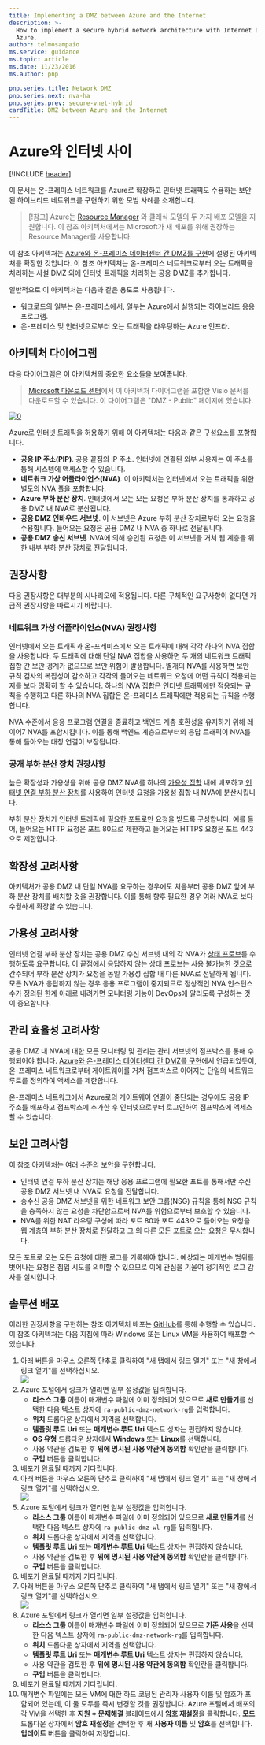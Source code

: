 ```yaml
---
title: Implementing a DMZ between Azure and the Internet
description: >-
  How to implement a secure hybrid network architecture with Internet access in
  Azure.
author: telmosampaio
ms.service: guidance
ms.topic: article
ms.date: 11/23/2016
ms.author: pnp

pnp.series.title: Network DMZ
pnp.series.next: nva-ha
pnp.series.prev: secure-vnet-hybrid
cardTitle: DMZ between Azure and the Internet
---
```

# Azure와 인터넷 사이
[!INCLUDE [header](../../_includes/header.md)]

이 문서는 온-프레미스 네트워크를 Azure로 확장하고 인터넷 트래픽도 수용하는 보안된 하이브리드 네트워크를 구현하기 위한 모범 사례를 소개합니다. 

> [!참고]
> Azure는 [Resource Manager](/azure/azure-resource-manager/resource-group-overview) 와 클래식 모델의 두 가지 배포 모델을 지원합니다. 이 참조 아키텍처에서는 Microsoft가 새 배포를 위해 권장하는 Resource Manager를 사용합니다.
> 
> 

이 참조 아키텍처는 [Azure와 온-프레미스 데이터센터 간 DMZ를 구현][implementing-a-secure-hybrid-network-architecture]에 설명된 아키텍처를 확장한 것입니다. 이 참조 아키텍처는 온-프레미스 네트워크로부터 오는 트래픽을 처리하는 사설 DMZ 외에 인터넷 트래픽을 처리하는 공용 DMZ를 추가합니다. 

일반적으로 이 아키텍처는 다음과 같은 용도로 사용됩니다.

* 워크로드의 일부는 온-프레미스에서, 일부는 Azure에서 실행되는 하이브리드 응용 프로그램.
* 온-프레미스 및 인터넷으로부터 오는 트래픽을 라우팅하는 Azure 인프라.

## 아키텍처 다이어그램

다음 다이어그램은 이 아키텍처의 중요한 요소들을 보여줍니다.

> [Microsoft 다운로드 센터][visio-download]에서 이 아키텍처 다이어그램을 포함한 Visio 문서를 다운로드할 수 있습니다. 이 다이어그램은 "DMZ - Public" 페이지에 있습니다.
> 
> 

[![0]][0] 

Azure로 인터넷 트래픽을 허용하기 위해 이 아키텍처는 다음과 같은 구성요소를 포함합니다. 

* **공용 IP 주소(PIP)**. 공용 끝점의 IP 주소. 인터넷에 연결된 외부 사용자는 이 주소를 통해 시스템에 액세스할 수 있습니다.
* **네트워크 가상 어플라이언스(NVA)**. 이 아키텍처는 인터넷에서 오는 트래픽을 위한 별도의 NVA 풀을 포함합니다.
* **Azure 부하 분산 장치**. 인터넷에서 오는 모든 요청은 부하 분산 장치를 통과하고 공용 DMZ 내 NVA로 분산됩니다.
* **공용 DMZ 인바우드 서브넷**. 이 서브넷은 Azure 부하 분산 장치로부터 오는 요청을 수용합니다. 들어오는 요청은 공용 DMZ 내 NVA 중 하나로 전달됩니다.
* **공용 DMZ 송신 서브넷**. NVA에 의해 승인된 요청은 이 서브넷을 거쳐 웹 계층을 위한 내부 부하 분산 장치로 전달됩니다.

## 권장사항

다음 권장사항은 대부분의 시나리오에 적용됩니다. 다른 구체적인 요구사항이 없다면 가급적 권장사항을 따르시기 바랍니다. 

### 네트워크 가상 어플라이언스(NVA) 권장사항

인터넷에서 오는 트래픽과 온-프레미스에서 오는 트래픽에 대해 각각 하나의 NVA 집합을 사용합니다. 두 트래픽에 대해 단일 NVA 집합을 사용하면 두 개의 네트워크 트래픽 집합 간 보안 경계가 없으므로 보안 위험이 발생합니다. 별개의 NVA를 사용하면 보안 규칙 검사의 복잡성이 감소하고 각각의 들어오는 네트워크 요청에 어떤 규칙이 적용되는지를 보다 명확히 할 수 있습니다.  하나의 NVA 집합은 인터넷 트래픽에만 적용되는 규칙을 수행하고 다른 하나의 NVA 집합은 온-프레미스 트래픽에만 적용되는 규칙을 수행합니다. 

NVA 수준에서 응용 프로그램 연결을 종료하고 백엔드 계층 호환성을 유지하기 위해 레이어7 NVA를 포함시킵니다. 이를 통해 백엔드 계층으로부터의 응답 트래픽이 NVA를 통해 돌아오는 대칭 연결이 보장됩니다.

### 공개 부하 분산 장치 권장사항

높은 확장성과 가용성을 위해 공용 DMZ NVA를 하나의 [가용성 집합][availability-set] 내에 배포하고 [인터넷 연결 부하 분산 장치][load-balancer]를 사용하여 인터넷 요청을 가용성 집합 내 NVA에 분산시킵니다.   

부하 분산 장치가 인터넷 트래픽에 필요한 포트로만 요청을 받도록 구성합니다. 예를 들어, 들어오는 HTTP 요청은 포트 80으로 제한하고 들어오는 HTTPS 요청은 포트 443으로 제한합니다.

## 확장성 고려사항

아키텍처가 공용 DMZ 내 단일 NVA를 요구하는 경우에도 처음부터 공용 DMZ 앞에 부하 분산 장치를 배치할 것을 권장합니다. 이를 통해 향후 필요한 경우 여러 NVA로 보다 수월하게 확장할 수 있습니다. 

## 가용성 고려사항

인터넷 연결 부하 분산 장치는 공용 DMZ 수신 서브넷 내의 각 NVA가 [상태 프로브][lb-probe]를 수행하도록 요구합니다. 이 끝점에서 응답하지 않는 상태 프로브는 사용 불가능한 것으로 간주되어 부하 분산 장치가 요청을 동일 가용성 집합 내 다른 NVA로 전달하게 됩니다. 모든 NVA가 응답하지 않는 경우 응용 프로그램이 중지되므로 정상적인 NVA 인스턴스 수가 정의된 한계 아래로 내려가면 모니터링 기능이 DevOps에 알리도록 구성하는 것이 중요합니다. 

## 관리 효율성 고려사항


공용 DMZ 내 NVA에 대한 모든 모니터링 및 관리는 관리 서브넷의 점프박스를 통해 수행되어야 합니다. [Azure와 온-프레미스 데이터센터 간 DMZ를 구현][implementing-a-secure-hybrid-network-architecture]에서 언급되었듯이, 온-프레미스 네트워크로부터 게이트웨이를 거쳐 점프박스로 이어지는 단일의 네트워크 루트를 정의하여 액세스를 제한합니다.

온-프레미스 네트워크에서 Azure로의 게이트웨이 연결이 중단되는 경우에도 공용 IP 주소를 배포하고 점프박스에 추가한 후 인터넷으로부터 로그인하여 점프박스에 액세스할 수 있습니다.

## 보안 고려사항

이 참조 아키텍처는 여러 수준의 보안을 구현합니다.

* 인터넷 연결 부하 분산 장치는 해당 응용 프로그램에 필요한 포트를 통해서만 수신 공용 DMZ 서브넷 내 NVA로 요청을 전달합니다.
* 송수신 공용 DMZ 서브넷을 위한 네트워크 보안 그룹(NSG) 규칙을 통해 NSG 규칙을 충족하지 않는 요청을 차단함으로써 NVA를 위험으로부터 보호할 수 있습니다.
* NVA를 위한 NAT 라우팅 구성에 따라 포트 80과 포트 443으로 들어오는 요청을 웹 계층의 부하 분산 장치로 전달하고 그 외 다른 모든 포트로 오는 요청은 무시합니다.

모든 포트로 오는 모든 요청에 대한 로그를 기록해야 합니다. 예상되는 매개변수 범위를 벗어나는 요청은 침입 시도를 의미할 수 있으므로 이에 관심을 기울여 정기적인 로그 감사를 실시합니다.

## 솔루션 배포

이러한 권장사항을 구현하는 참조 아키텍처 배포는 [GitHub][github-folder]를 통해 수행할 수 있습니다. 이 참조 아키텍처는 다음 지침에 따라 Windows 또는 Linux VM을 사용하여 배포할 수 있습니다. 

1. 아래 버튼을 마우스 오른쪽 단추로 클릭하여 "새 탭에서 링크 열기" 또는 "새 창에서 링크 열기"를 선택하십시오.<br><a href="https://portal.azure.com/#create/Microsoft.Template/uri/https%3A%2F%2Fraw.githubusercontent.com%2Fmspnp%2Freference-architectures%2Fmaster%2Fdmz%2Fsecure-vnet-dmz%2FvirtualNetwork.azuredeploy.json" target="_blank"><img src="http://azuredeploy.net/deploybutton.png"/></a>
2. Azure 포털에서 링크가 열리면 일부 설정값을 입력합니다.
   * **리소스 그룹** 이름이 매개변수 파일에 이미 정의되어 있으므로 **새로 만들기**를 선택한 다음 텍스트 상자에 `ra-public-dmz-network-rg`를 입력합니다.
   * **위치** 드롭다운 상자에서 지역을 선택합니다.
   * **템플릿 루트 Uri** 또는 **매개변수 루트 Uri** 텍스트 상자는 편집하지 않습니다.
   
   * **OS 유형** 드롭다운 상자에서 **Windows** 또는 **Linux**를 선택합니다.
   * 사용 약관을 검토한 후 **위에 명시된 사용 약관에 동의함** 확인란을 클릭합니다.
   * **구입** 버튼을 클릭합니다.
3. 배포가 완료될 때까지 기다립니다.
4. 아래 버튼을 마우스 오른쪽 단추로 클릭하여 "새 탭에서 링크 열기" 또는 "새 창에서 링크 열기"를 선택하십시오.<br><a href="https://portal.azure.com/#create/Microsoft.Template/uri/https%3A%2F%2Fraw.githubusercontent.com%2Fmspnp%2Freference-architectures%2Fmaster%2Fdmz%2Fsecure-vnet-dmz%2Fworkload.azuredeploy.json" target="_blank"><img src="http://azuredeploy.net/deploybutton.png"/></a>
5. Azure 포털에서 링크가 열리면 일부 설정값을 입력합니다.
   
   * **리소스 그룹** 이름이 매개변수 파일에 이미 정의되어 있으므로 **새로 만들기**를 선택한 다음 텍스트 상자에 `ra-public-dmz-wl-rg`를 입력합니다.
   * **위치** 드롭다운 상자에서 지역을 선택합니다.
   * **템플릿 루트 Uri** 또는 **매개변수 루트 Uri** 텍스트 상자는 편집하지 않습니다.
   * 사용 약관을 검토한 후 **위에 명시된 사용 약관에 동의함** 확인란을 클릭합니다.
   * **구입** 버튼을 클릭합니다.
6. 배포가 완료될 때까지 기다립니다.
7. 아래 버튼을 마우스 오른쪽 단추로 클릭하여 "새 탭에서 링크 열기" 또는 "새 창에서 링크 열기"를 선택하십시오.<br><a href="https://portal.azure.com/#create/Microsoft.Template/uri/https%3A%2F%2Fraw.githubusercontent.com%2Fmspnp%2Freference-architectures%2Fmaster%2Fdmz%2Fsecure-vnet-dmz%2Fsecurity.azuredeploy.json" target="_blank"><img src="http://azuredeploy.net/deploybutton.png"/></a>
8. Azure 포털에서 링크가 열리면 일부 설정값을 입력합니다.
   
   * **리소스 그룹** 이름이 매개변수 파일에 이미 정의되어 있으므로 **기존 사용**을 선택한 다음 텍스트 상자에 `ra-public-dmz-network-rg`를 입력합니다.
   * **위치** 드롭다운 상자에서 지역을 선택합니다.
   * **템플릿 루트 Uri** 또는 **매개변수 루트 Uri** 텍스트 상자는 편집하지 않습니다.
   * 사용 약관을 검토한 후 **위에 명시된 사용 약관에 동의함** 확인란을 클릭합니다.
   * **구입** 버튼을 클릭합니다.
9. 배포가 완료될 때까지 기다립니다.
10. 매개변수 파일에는 모든 VM에 대한 하드 코딩된 관리자 사용자 이름 및 암호가 포함되어 있는데, 이 둘 모두를 즉시 변경할 것을 권장합니다. Azure 포털에서 배포의 각 VM을 선택한 후 **지원 + 문제해결** 블레이드에서 **암호 재설정**을 클릭합니다. **모드** 드롭다운 상자에서 **암호 재설정**을 선택한 후 새 **사용자 이름** 및 **암호**를 선택합니다. **업데이트** 버튼을 클릭하여 저장합니다.

[availability-set]: /azure/virtual-machines/virtual-machines-windows-manage-availability
[github-folder]: https://github.com/mspnp/reference-architectures/tree/master/dmz/secure-vnet-dmz

[implementing-a-multi-tier-architecture-on-Azure]: ./guidance-compute-3-tier-vm.md
[implementing-a-secure-hybrid-network-architecture]: ./secure-vnet-hybrid.md
[iptables]: https://help.ubuntu.com/community/IptablesHowTo
[lb-probe]: /azure/load-balancer/load-balancer-custom-probe-overview
[load-balancer]: /azure/load-balancer/load-balancer-Internet-overview
[network-security-group]: /azure/virtual-network/virtual-networks-nsg

[resource-manager-overview]: /azure/azure-resource-manager/resource-group-overview
[visio-download]: http://download.microsoft.com/download/1/5/6/1569703C-0A82-4A9C-8334-F13D0DF2F472/RAs.vsdx

[0]: ../_images/blueprints/hybrid-network-secure-vnet-dmz.png "Secure hybrid network architecture"
